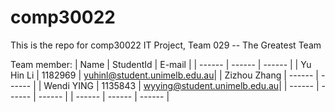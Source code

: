 # comp30022
This is the repo for comp30022 IT Project, Team 029 -- The Greatest Team

Team member:
| Name | StudentId | E-mail |
| ------ | ------ | ------ |
| Yu Hin Li | 1182969 | yuhinl@student.unimelb.edu.au|
| Zizhou Zhang | ------ | ------ |
| Wendi YING | 1135843 | wyying@student.unimelb.edu.au|
| ------ | ------ | ------ |
| ------ | ------ | ------ |


